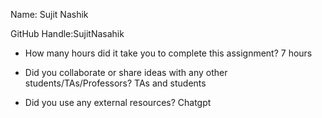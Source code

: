 
Name: Sujit Nashik

GitHub Handle:SujitNasahik

- How many hours did it take you to complete this assignment?
 7 hours

- Did you collaborate or share ideas with any other students/TAs/Professors?
TAs and students 

- Did you use any external resources?
Chatgpt